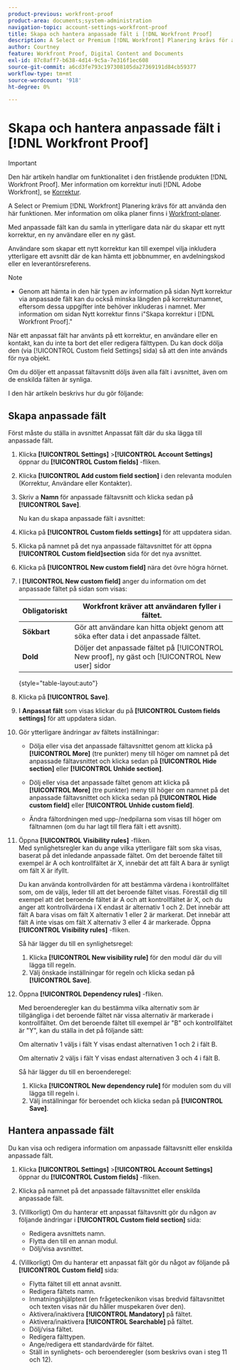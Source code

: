 ```yaml
---
product-previous: workfront-proof
product-area: documents;system-administration
navigation-topic: account-settings-workfront-proof
title: Skapa och hantera anpassade fält i [!DNL Workfront Proof]
description: A Select or Premium [!DNL Workfront] Planering krävs för att använda den här funktionen. Mer information om olika planer finns i Workfront Planer.
author: Courtney
feature: Workfront Proof, Digital Content and Documents
exl-id: 87c8aff7-b638-4d14-9c5a-7e316f1ec608
source-git-commit: a6cd3fe793c197308105da27369191d84cb59377
workflow-type: tm+mt
source-wordcount: '918'
ht-degree: 0%

---
```


# Skapa och hantera anpassade fält i [!DNL Workfront Proof]

>[!IMPORTANT]
>
>Den här artikeln handlar om funktionalitet i den fristående produkten [!DNL Workfront Proof]. Mer information om korrektur inuti [!DNL Adobe Workfront], se [Korrektur](../../../review-and-approve-work/proofing/proofing.md).

A Select or Premium [!DNL Workfront] Planering krävs för att använda den här funktionen. Mer information om olika planer finns i [Workfront-planer](https://www.workfront.com/plans).

Med anpassade fält kan du samla in ytterligare data när du skapar ett nytt korrektur, en ny användare eller en ny gäst.

Användare som skapar ett nytt korrektur kan till exempel vilja inkludera ytterligare ett avsnitt där de kan hämta ett jobbnummer, en avdelningskod eller en leverantörsreferens.

>[!NOTE]
>
>* Genom att hämta in den här typen av information på sidan Nytt korrektur via anpassade fält kan du också minska längden på korrekturnamnet, eftersom dessa uppgifter inte behöver inkluderas i namnet. Mer information om sidan Nytt korrektur finns i&quot;Skapa korrektur i [!DNL Workfront Proof].&quot;
>
>När ett anpassat fält har använts på ett korrektur, en användare eller en kontakt, kan du inte ta bort det eller redigera fälttypen. Du kan dock dölja den (via [!UICONTROL Custom field Settings] sida) så att den inte används för nya objekt.
>
>Om du döljer ett anpassat fältavsnitt döljs även alla fält i avsnittet, även om de enskilda fälten är synliga.

I den här artikeln beskrivs hur du gör följande:

## Skapa anpassade fält

Först måste du ställa in avsnittet Anpassat fält där du ska lägga till anpassade fält.

1. Klicka **[!UICONTROL Settings]** >**[!UICONTROL Account Settings]**&#x200B;öppnar du **[!UICONTROL Custom fields]** -fliken.

1. Klicka **[!UICONTROL Add custom field section]** i den relevanta modulen (Korrektur, Användare eller Kontakter).
1. Skriv a **Namn** för anpassade fältavsnitt och klicka sedan på **[!UICONTROL Save]**.

   Nu kan du skapa anpassade fält i avsnittet:

1. Klicka på **[!UICONTROL Custom fields settings]** för att uppdatera sidan.
1. Klicka på namnet på det nya anpassade fältavsnittet för att öppna **[!UICONTROL Custom field]section** sida för det nya avsnittet.
1. Klicka på **[!UICONTROL New custom field]** nära det övre högra hörnet.
1. I **[!UICONTROL New custom field]** anger du information om det anpassade fältet på sidan som visas:

   | **Obligatoriskt** | Workfront kräver att användaren fyller i fältet. |
   |---|---|
   | **Sökbart** | Gör att användare kan hitta objekt genom att söka efter data i det anpassade fältet. |
   | **Dold** | Döljer det anpassade fältet på [!UICONTROL New proof], ny gäst och [!UICONTROL New user] sidor |

   {style=&quot;table-layout:auto&quot;}

1. Klicka på **[!UICONTROL Save]**.
1. I **Anpassat fält** som visas klickar du på **[!UICONTROL Custom fields settings]** för att uppdatera sidan.

1. Gör ytterligare ändringar av fältets inställningar:

   * Dölja eller visa det anpassade fältavsnittet genom att klicka på **[!UICONTROL More]** (tre punkter) meny till höger om namnet på det anpassade fältavsnittet och klicka sedan på **[!UICONTROL Hide section]** eller **[!UICONTROL Unhide section]**.

   * Dölj eller visa det anpassade fältet genom att klicka på **[!UICONTROL More]** (tre punkter) meny till höger om namnet på det anpassade fältavsnittet och klicka sedan på **[!UICONTROL Hide custom field]** eller **[!UICONTROL Unhide custom field]**.

   * Ändra fältordningen med upp-/nedpilarna som visas till höger om fältnamnen (om du har lagt till flera fält i ett avsnitt).

1. Öppna **[!UICONTROL Visibility rules]** -fliken.\
   Med synlighetsregler kan du ange vilka ytterligare fält som ska visas, baserat på det inledande anpassade fältet. Om det beroende fältet till exempel är A och kontrollfältet är X, innebär det att fält A bara är synligt om fält X är ifyllt.

   Du kan använda kontrollvärden för att bestämma värdena i kontrollfältet som, om de väljs, leder till att det beroende fältet visas. Föreställ dig till exempel att det beroende fältet är A och att kontrollfältet är X, och du anger att kontrollvärdena i X endast är alternativ 1 och 2. Det innebär att fält A bara visas om fält X alternativ 1 eller 2 är markerat. Det innebär att fält A inte visas om fält X alternativ 3 eller 4 är markerade. Öppna **[!UICONTROL Visibility rules]** -fliken.

   Så här lägger du till en synlighetsregel:

   1. Klicka **[!UICONTROL New visibility rule]** för den modul där du vill lägga till regeln.
   1. Välj önskade inställningar för regeln och klicka sedan på **[!UICONTROL Save]**.

1. Öppna **[!UICONTROL Dependency rules]** -fliken.

   Med beroenderegler kan du bestämma vilka alternativ som är tillgängliga i det beroende fältet när vissa alternativ är markerade i kontrollfältet. Om det beroende fältet till exempel är &quot;B&quot; och kontrollfältet är &quot;Y&quot;, kan du ställa in det på följande sätt:

   Om alternativ 1 väljs i fält Y visas endast alternativen 1 och 2 i fält B.

   Om alternativ 2 väljs i fält Y visas endast alternativen 3 och 4 i fält B.

   Så här lägger du till en beroenderegel:

   1. Klicka **[!UICONTROL New dependency rule]** för modulen som du vill lägga till regeln i.
   1. Välj inställningar för beroendet och klicka sedan på **[!UICONTROL Save]**.

## Hantera anpassade fält

Du kan visa och redigera information om anpassade fältavsnitt eller enskilda anpassade fält.

1. Klicka **[!UICONTROL Settings]** >**[!UICONTROL Account Settings]**&#x200B;öppnar du **[!UICONTROL Custom fields]** -fliken.

1. Klicka på namnet på det anpassade fältavsnittet eller enskilda anpassade fält.
1. (Villkorligt) Om du hanterar ett anpassat fältavsnitt gör du någon av följande ändringar i **[!UICONTROL Custom field section]** sida:

   * Redigera avsnittets namn.
   * Flytta den till en annan modul.
   * Dölj/visa avsnittet.

1. (Villkorligt) Om du hanterar ett anpassat fält gör du något av följande på **[!UICONTROL Custom field]** sida:

   * Flytta fältet till ett annat avsnitt.
   * Redigera fältets namn.
   * Inmatningshjälptext (en frågeteckenikon visas bredvid fältavsnittet och texten visas när du håller muspekaren över den).
   * Aktivera/inaktivera **[!UICONTROL Mandatory]** på fältet.
   * Aktivera/inaktivera **[!UICONTROL Searchable]** på fältet.
   * Dölj/visa fältet.
   * Redigera fälttypen.
   * Ange/redigera ett standardvärde för fältet.
   * Ställ in synlighets- och beroenderegler (som beskrivs ovan i steg 11 och 12).
